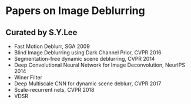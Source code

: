 # Papers on Image Deblurring

## Curated by S.Y.Lee

* Fast Motion Deblurr, SGA 2009
* Blind Image Deblurring using Dark Channel Prior, CVPR 2016
* Segmentation-free dynamic scene deblurring, CVPR 2014
* Deep Convolutional Neural Network for Image Deconvolution, NeurIPS 2014
* Winer Filter
* Deep Multiscale CNN for dynamic scene deblurr, CVPR 2017
* Scale-recurrent nets, CVPR 2018
* VDSR


